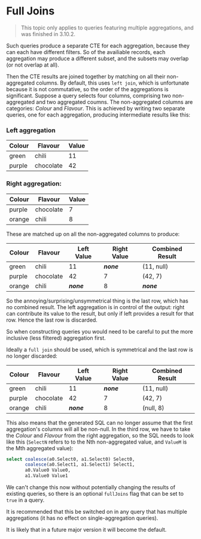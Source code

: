 # Full Joins

> This topic only applies to queries featuring multiple aggregations, and was finished in 3.10.2.

Such queries produce a separate CTE for each aggregation, because they can each have different filters. So of the availiable records, each aggregation may produce a different subset, and the subsets may overlap (or not overlap at all).

Then the CTE results are joined together by matching on all their non-aggregated columns. By default, this uses `left join`, which is unfortunate because it is not commutative, so the order of the aggregations is significant. Suppose a query selects four columns, comprising two non-aggregated and two aggregated coumns. The non-aggregated columns are categories: _Colour_ and _Flavour_. This is achieved by writing two separate queries, one for each aggregation, producing intermediate results like this:

### Left aggregation

Colour        | Flavour       | Value
--------------|---------------|------
green         | chili         | 11   
purple        | chocolate     | 42   

### Right aggregation:

Colour        | Flavour       | Value
--------------|---------------|------
purple        | chocolate     | 7   
orange        | chili         | 8

These are matched up on all the non-aggregated columns to produce:

Colour        | Flavour       | Left Value | Right Value | Combined Result
--------------|---------------|------------|-------------|----------------
green         | chili         | 11         | **_none_**  | (11, null)
purple        | chocolate     | 42         | 7           | (42, 7)
orange        | chili         | **_none_** | 8           | **_none_**

So the annoying/surprising/unsymmetrical thing is the last row, which has no combined result. The left aggregation is in control of the output: right can contribute its value to the result, but only if left provides a result for that row. Hence the last row is discarded.

So when constructing queries you would need to be careful to put the more inclusive (less filtered) aggregation first.

Ideally a `full join` should be used, which is symmetrical and the last row is no longer discarded:

Colour        | Flavour       | Left Value | Right Value | Combined Result
--------------|---------------|------------|-------------|----------------
green         | chili         | 11         | **_none_**  | (11, null)
purple        | chocolate     | 42         | 7           | (42, 7)
orange        | chili         | **_none_** | 8           | (null, 8)

This also means that the generated SQL can no longer assume that the first aggregation's columns will all be non-null. In the third row, we have to take the _Colour_ and _Flavour_ from the right aggregation, so the SQL needs to look like this (`SelectN` refers to to the Nth non-aggregated value, and `ValueM` is the Mth aggregated value):

```sql
select coalesce(a0.Select0, a1.Select0) Select0,
       coalesce(a0.Select1, a1.Select1) Select1,
       a0.Value0 Value0,
       a1.Value0 Value1
```

We can't change this now without potentially changing the results of existing queries, so there is an optional `fullJoins` flag that can be set to `true` in a query.

It is recommended that this be switched on in any query that has multiple aggregations (it has no effect on single-aggregation queries).

It is likely that in a future major version it will become the default.

